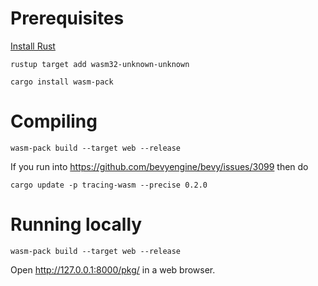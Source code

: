 # Prerequisites

[Install Rust](https://www.rust-lang.org/tools/install)

    rustup target add wasm32-unknown-unknown

    cargo install wasm-pack

# Compiling

    wasm-pack build --target web --release

If you run into https://github.com/bevyengine/bevy/issues/3099 then do

    cargo update -p tracing-wasm --precise 0.2.0

# Running locally

    wasm-pack build --target web --release

Open http://127.0.0.1:8000/pkg/ in a web browser.
